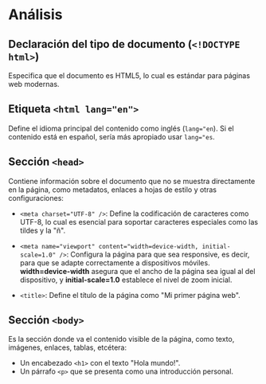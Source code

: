 # Análisis

## Declaración del tipo de documento (`<!DOCTYPE html>`)

Especifica que el documento es HTML5, lo cual es estándar para páginas web modernas.

## Etiqueta `<html lang="en">`

Define el idioma principal del contenido como inglés (`lang="en`). Si el contenido está en español, sería más apropiado usar `lang="es`.

## Sección `<head>`

Contiene información sobre el documento que no se muestra directamente en la página, como metadatos, enlaces a hojas de estilo y otras configuraciones:

- `<meta charset="UTF-8" />`: Define la codificación de caracteres como UTF-8, lo cual es esencial para soportar caracteres especiales como las tildes y la "ñ".
- `<meta name="viewport" content="width=device-width, initial-scale=1.0" />`: Configura la página para que sea responsive, es decir, para que se adapte correctamente a dispositivos móviles. **width=device-width** asegura que el ancho de la página sea igual al del dispositivo, y **initial-scale=1.0** establece el nivel de zoom inicial.

- `<title>`: Define el título de la página como "Mi primer página web".

## Sección `<body>`

Es la sección donde va el contenido visible de la página, como texto, imágenes, enlaces, tablas, etcétera:

- Un encabezado `<h1>` con el texto "Hola mundo!".
- Un párrafo `<p>` que se presenta como una introducción personal.
